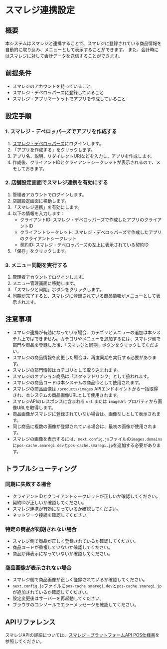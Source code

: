 # スマレジ連携設定

## 概要

本システムはスマレジと連携することで、スマレジに登録されている商品情報を自動的に取り込み、メニューとして表示することができます。
また、会計時にはスマレジに対して会計データを送信することができます。

## 前提条件

- スマレジのアカウントを持っていること
- スマレジ・デベロッパーズに登録していること
- スマレジ・アプリマーケットでアプリを作成していること

## 設定手順

### 1. スマレジ・デベロッパーズでアプリを作成する

1. [スマレジ・デベロッパーズ](https://developers.smaregi.dev/)にログインします。
2. 「アプリを作成する」をクリックします。
3. アプリ名、説明、リダイレクトURIなどを入力し、アプリを作成します。
4. 作成後、クライアントIDとクライアントシークレットが表示されるので、メモしておきます。

### 2. 店舗設定画面でスマレジ連携を有効にする

1. 管理者アカウントでログインします。
2. 店舗設定画面に移動します。
3. 「スマレジ連携」を有効にします。
4. 以下の情報を入力します：
   - クライアントID: スマレジ・デベロッパーズで作成したアプリのクライアントID
   - クライアントシークレット: スマレジ・デベロッパーズで作成したアプリのクライアントシークレット
   - 契約ID: スマレジ・デベロッパーズの左上に表示されている契約ID
5. 「保存」をクリックします。

### 3. メニュー同期を実行する

1. 管理者アカウントでログインします。
2. メニュー管理画面に移動します。
3. 「スマレジと同期」ボタンをクリックします。
4. 同期が完了すると、スマレジに登録されている商品情報がメニューとして表示されます。

## 注意事項

- スマレジ連携が有効になっている場合、カテゴリとメニューの追加は本システム上ではできません。カテゴリやメニューを追加するには、スマレジ側で部門や商品を登録した後、「スマレジと同期」ボタンをクリックしてください。
- スマレジの商品情報を変更した場合は、再度同期を実行する必要があります。
- スマレジの部門情報はカテゴリとして取り込まれます。
- スマレジのオプション商品は「スタッフドリンク」として扱われます。
- スマレジの商品コードは本システムの商品IDとして使用されます。
- スマレジの商品画像は `/products/images` APIエンドポイントから一括取得され、本システムの商品画像URLとして使用されます。
- スマレジAPIのレスポンスに含まれる `url` または `imageUrl` プロパティから画像URLを取得します。
- 商品画像がスマレジに登録されていない場合は、画像なしとして表示されます。
- 同じ商品に複数の画像が登録されている場合は、最初の画像が使用されます。
- スマレジの画像を表示するには、`next.config.js`ファイルの`images.domains`に`pos-cache.smaregi.dev`と`pos-cache.smaregi.jp`を追加する必要があります。

## トラブルシューティング

### 同期に失敗する場合

- クライアントIDとクライアントシークレットが正しいか確認してください。
- 契約IDが正しいか確認してください。
- スマレジ連携が有効になっているか確認してください。
- ネットワーク接続を確認してください。

### 特定の商品が同期されない場合

- スマレジ側で商品が正しく登録されているか確認してください。
- 商品コードが重複していないか確認してください。
- 商品が非表示になっていないか確認してください。

### 商品画像が表示されない場合

- スマレジ側で商品画像が正しく登録されているか確認してください。
- `next.config.js`ファイルに`pos-cache.smaregi.dev`と`pos-cache.smaregi.jp`が追加されているか確認してください。
- 設定変更後はサーバーを再起動してください。
- ブラウザのコンソールでエラーメッセージを確認してください。

## APIリファレンス

スマレジAPIの詳細については、[スマレジ・プラットフォームAPI POS仕様書](https://www1.smaregi.dev/apidoc/)を参照してください。
